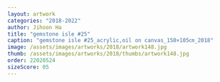 ```yaml
---
layout: artwork
categories: "2018-2022"
author: Jihoon Ha
title: "gemstone isle #25"
caption: "gemstone isle #25_acrylic,oil on canvas_150×105㎝_2018"
image: /assets/images/artworks/2018/artwork148.jpg
thumb: /assets/images/artworks/2018/thumbs/artwork148.jpg
order: 22020524
sizeScore: 05
---
```

